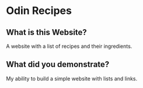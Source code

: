# Odin Recipes

## What is this Website?

A website with a list of recipes and their ingredients.

## What did you demonstrate?

My ability to build a simple website with lists and links.

